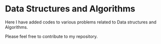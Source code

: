 # Data Structures and Algorithms
Here I have added codes to various problems related to Data structures and Algorithms. 

Please feel free to contribute to my repository.
